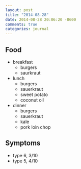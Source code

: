 ```yaml
---
layout: post
title: "2014-08-28"
date: 2014-08-28 20:06:20 -0600
comments: true
categories: journal
---
```


## Food
* breakfast
  * burgers
  * saurkraut
* lunch
  * burgers
  * sauerkraut
  * sweet potato
  * coconut oil
* dinner
  * burgers
  * sauerkraut
  * kale
  * pork loin chop

## Symptoms
* type 6, 3/10
* type 5, 4/10
